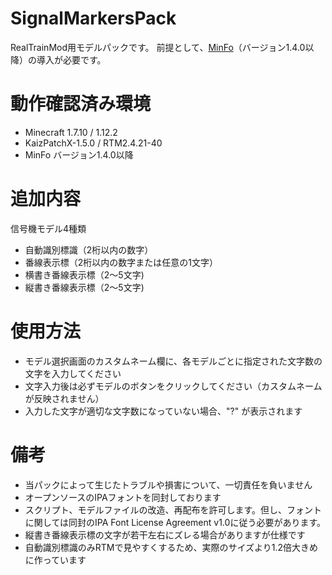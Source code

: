 # SignalMarkersPack
RealTrainMod用モデルパックです。
前提として、[MinFo](https://github.com/Kai-Z-JP/MinFo)（バージョン1.4.0以降）の導入が必要です。

# 動作確認済み環境
- Minecraft 1.7.10 / 1.12.2
- KaizPatchX-1.5.0 / RTM2.4.21-40
- MinFo バージョン1.4.0以降

# 追加内容
信号機モデル4種類
- 自動識別標識（2桁以内の数字）
- 番線表示標（2桁以内の数字または任意の1文字）
- 横書き番線表示標（2～5文字)
- 縦書き番線表示標（2～5文字)

# 使用方法
- モデル選択画面のカスタムネーム欄に、各モデルごとに指定された文字数の文字を入力してください
- 文字入力後は必ずモデルのボタンをクリックしてください（カスタムネームが反映されません）
- 入力した文字が適切な文字数になっていない場合、"?" が表示されます


# 備考
- 当パックによって生じたトラブルや損害について、一切責任を負いません
- オープンソースのIPAフォントを同封しております
- スクリプト、モデルファイルの改造、再配布を許可します。但し、フォントに関しては同封のIPA Font License Agreement v1.0に従う必要があります。
- 縦書き番線表示標の文字が若干左右にズレる場合がありますが仕様です
- 自動識別標識のみRTMで見やすくするため、実際のサイズより1.2倍大きめに作っています
